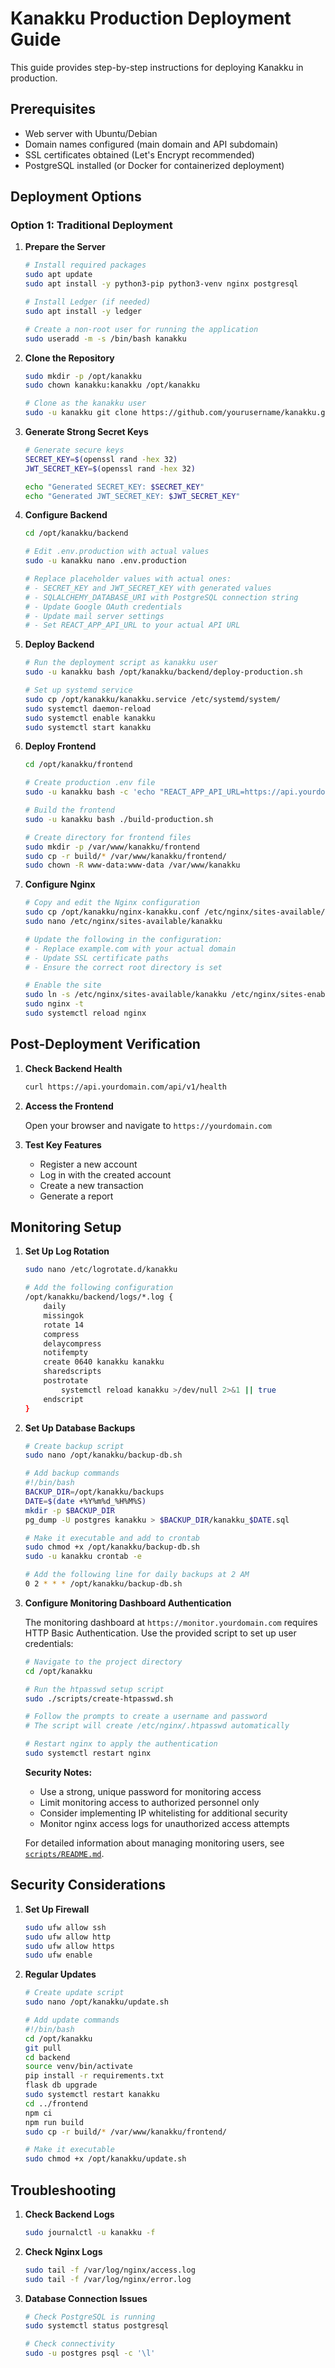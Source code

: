 # Kanakku Production Deployment Guide

This guide provides step-by-step instructions for deploying Kanakku in production.

## Prerequisites

- Web server with Ubuntu/Debian
- Domain names configured (main domain and API subdomain)
- SSL certificates obtained (Let's Encrypt recommended)
- PostgreSQL installed (or Docker for containerized deployment)

## Deployment Options

### Option 1: Traditional Deployment

1. **Prepare the Server**

   ```bash
   # Install required packages
   sudo apt update
   sudo apt install -y python3-pip python3-venv nginx postgresql
   
   # Install Ledger (if needed)
   sudo apt install -y ledger
   
   # Create a non-root user for running the application
   sudo useradd -m -s /bin/bash kanakku
   ```

2. **Clone the Repository**

   ```bash
   sudo mkdir -p /opt/kanakku
   sudo chown kanakku:kanakku /opt/kanakku
   
   # Clone as the kanakku user
   sudo -u kanakku git clone https://github.com/yourusername/kanakku.git /opt/kanakku
   ```

3. **Generate Strong Secret Keys**

   ```bash
   # Generate secure keys
   SECRET_KEY=$(openssl rand -hex 32)
   JWT_SECRET_KEY=$(openssl rand -hex 32)
   
   echo "Generated SECRET_KEY: $SECRET_KEY"
   echo "Generated JWT_SECRET_KEY: $JWT_SECRET_KEY"
   ```

4. **Configure Backend**

   ```bash
   cd /opt/kanakku/backend
   
   # Edit .env.production with actual values
   sudo -u kanakku nano .env.production
   
   # Replace placeholder values with actual ones:
   # - SECRET_KEY and JWT_SECRET_KEY with generated values
   # - SQLALCHEMY_DATABASE_URI with PostgreSQL connection string
   # - Update Google OAuth credentials
   # - Update mail server settings
   # - Set REACT_APP_API_URL to your actual API URL
   ```

5. **Deploy Backend**

   ```bash
   # Run the deployment script as kanakku user
   sudo -u kanakku bash /opt/kanakku/backend/deploy-production.sh
   
   # Set up systemd service
   sudo cp /opt/kanakku/kanakku.service /etc/systemd/system/
   sudo systemctl daemon-reload
   sudo systemctl enable kanakku
   sudo systemctl start kanakku
   ```

6. **Deploy Frontend**

   ```bash
   cd /opt/kanakku/frontend
   
   # Create production .env file
   sudo -u kanakku bash -c 'echo "REACT_APP_API_URL=https://api.yourdomain.com/api" > .env.production'
   
   # Build the frontend
   sudo -u kanakku bash ./build-production.sh
   
   # Create directory for frontend files
   sudo mkdir -p /var/www/kanakku/frontend
   sudo cp -r build/* /var/www/kanakku/frontend/
   sudo chown -R www-data:www-data /var/www/kanakku
   ```

7. **Configure Nginx**

   ```bash
   # Copy and edit the Nginx configuration
   sudo cp /opt/kanakku/nginx-kanakku.conf /etc/nginx/sites-available/kanakku
   sudo nano /etc/nginx/sites-available/kanakku
   
   # Update the following in the configuration:
   # - Replace example.com with your actual domain
   # - Update SSL certificate paths
   # - Ensure the correct root directory is set
   
   # Enable the site
   sudo ln -s /etc/nginx/sites-available/kanakku /etc/nginx/sites-enabled/
   sudo nginx -t
   sudo systemctl reload nginx
   ```

## Post-Deployment Verification

1. **Check Backend Health**

   ```bash
   curl https://api.yourdomain.com/api/v1/health
   ```

2. **Access the Frontend**

   Open your browser and navigate to `https://yourdomain.com`

3. **Test Key Features**

   - Register a new account
   - Log in with the created account
   - Create a new transaction
   - Generate a report

## Monitoring Setup

1. **Set Up Log Rotation**

   ```bash
   sudo nano /etc/logrotate.d/kanakku
   
   # Add the following configuration
   /opt/kanakku/backend/logs/*.log {
       daily
       missingok
       rotate 14
       compress
       delaycompress
       notifempty
       create 0640 kanakku kanakku
       sharedscripts
       postrotate
           systemctl reload kanakku >/dev/null 2>&1 || true
       endscript
   }
   ```

2. **Set Up Database Backups**

   ```bash
   # Create backup script
   sudo nano /opt/kanakku/backup-db.sh
   
   # Add backup commands
   #!/bin/bash
   BACKUP_DIR=/opt/kanakku/backups
   DATE=$(date +%Y%m%d_%H%M%S)
   mkdir -p $BACKUP_DIR
   pg_dump -U postgres kanakku > $BACKUP_DIR/kanakku_$DATE.sql
   
   # Make it executable and add to crontab
   sudo chmod +x /opt/kanakku/backup-db.sh
   sudo -u kanakku crontab -e
   
   # Add the following line for daily backups at 2 AM
   0 2 * * * /opt/kanakku/backup-db.sh
   ```

3. **Configure Monitoring Dashboard Authentication**

   The monitoring dashboard at `https://monitor.yourdomain.com` requires HTTP Basic Authentication. Use the provided script to set up user credentials:

   ```bash
   # Navigate to the project directory
   cd /opt/kanakku
   
   # Run the htpasswd setup script
   sudo ./scripts/create-htpasswd.sh
   
   # Follow the prompts to create a username and password
   # The script will create /etc/nginx/.htpasswd automatically
   
   # Restart nginx to apply the authentication
   sudo systemctl restart nginx
   ```

   **Security Notes:**
   - Use a strong, unique password for monitoring access
   - Limit monitoring access to authorized personnel only
   - Consider implementing IP whitelisting for additional security
   - Monitor nginx access logs for unauthorized access attempts

   For detailed information about managing monitoring users, see [`scripts/README.md`](../scripts/README.md).

## Security Considerations

1. **Set Up Firewall**

   ```bash
   sudo ufw allow ssh
   sudo ufw allow http
   sudo ufw allow https
   sudo ufw enable
   ```

2. **Regular Updates**

   ```bash
   # Create update script
   sudo nano /opt/kanakku/update.sh
   
   # Add update commands
   #!/bin/bash
   cd /opt/kanakku
   git pull
   cd backend
   source venv/bin/activate
   pip install -r requirements.txt
   flask db upgrade
   sudo systemctl restart kanakku
   cd ../frontend
   npm ci
   npm run build
   sudo cp -r build/* /var/www/kanakku/frontend/
   
   # Make it executable
   sudo chmod +x /opt/kanakku/update.sh
   ```

## Troubleshooting

1. **Check Backend Logs**

   ```bash
   sudo journalctl -u kanakku -f
   ```

2. **Check Nginx Logs**

   ```bash
   sudo tail -f /var/log/nginx/access.log
   sudo tail -f /var/log/nginx/error.log
   ```

3. **Database Connection Issues**

   ```bash
   # Check PostgreSQL is running
   sudo systemctl status postgresql
   
   # Check connectivity
   sudo -u postgres psql -c '\l'
   ```